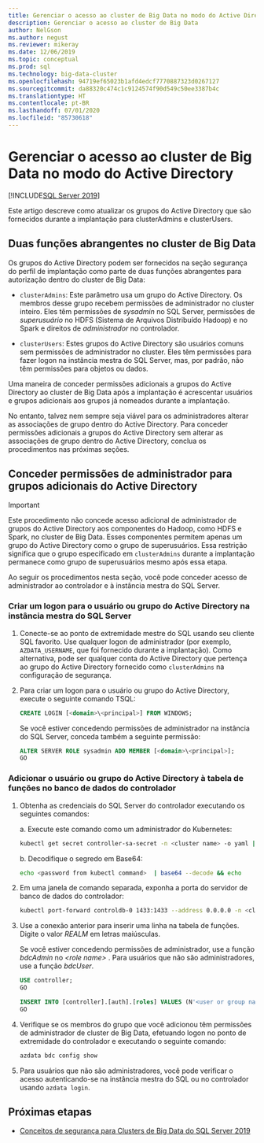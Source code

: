 ```yaml
---
title: Gerenciar o acesso ao cluster de Big Data no modo do Active Directory
description: Gerenciar o acesso ao cluster de Big Data
author: NelGson
ms.author: negust
ms.reviewer: mikeray
ms.date: 12/06/2019
ms.topic: conceptual
ms.prod: sql
ms.technology: big-data-cluster
ms.openlocfilehash: 94719ef65023b1afd4edcf7770887323d0267127
ms.sourcegitcommit: da88320c474c1c9124574f90d549c50ee3387b4c
ms.translationtype: HT
ms.contentlocale: pt-BR
ms.lasthandoff: 07/01/2020
ms.locfileid: "85730618"
---
```

# <a name="manage-big-data-cluster-access-in-active-directory-mode"></a>Gerenciar o acesso ao cluster de Big Data no modo do Active Directory

[!INCLUDE[SQL Server 2019](../includes/applies-to-version/sqlserver2019.md)]

Este artigo descreve como atualizar os grupos do Active Directory que são fornecidos durante a implantação para clusterAdmins e clusterUsers.

## <a name="two-overarching-roles-in-the-big-data-cluster"></a>Duas funções abrangentes no cluster de Big Data

Os grupos do Active Directory podem ser fornecidos na seção segurança do perfil de implantação como parte de duas funções abrangentes para autorização dentro do cluster de Big Data:

* `clusterAdmins`: Este parâmetro usa um grupo do Active Directory. Os membros desse grupo recebem permissões de administrador no cluster inteiro. Eles têm permissões de *sysadmin* no SQL Server, permissões de *superusuário* no HDFS (Sistema de Arquivos Distribuído Hadoop) e no Spark e direitos de *administrador* no controlador.

* `clusterUsers`: Estes grupos do Active Directory são usuários comuns sem permissões de administrador no cluster. Eles têm permissões para fazer logon na instância mestra do SQL Server, mas, por padrão, não têm permissões para objetos ou dados.

Uma maneira de conceder permissões adicionais a grupos do Active Directory ao cluster de Big Data após a implantação é acrescentar usuários e grupos adicionais aos grupos já nomeados durante a implantação. 

No entanto, talvez nem sempre seja viável para os administradores alterar as associações de grupo dentro do Active Directory. Para conceder permissões adicionais a grupos do Active Directory sem alterar as associações de grupo dentro do Active Directory, conclua os procedimentos nas próximas seções.

## <a name="grant-administrator-permissions-to-additional-active-directory-groups"></a>Conceder permissões de administrador para grupos adicionais do Active Directory

>[!IMPORTANT]
>Este procedimento não concede acesso adicional de administrador de grupos do Active Directory aos componentes do Hadoop, como HDFS e Spark, no cluster de Big Data. Esses componentes permitem apenas um grupo do Active Directory como o grupo de superusuários. Essa restrição significa que o grupo especificado em `clusterAdmins` durante a implantação permanece como grupo de superusuários mesmo após essa etapa.

Ao seguir os procedimentos nesta seção, você pode conceder acesso de administrador ao controlador e à instância mestra do SQL Server.

### <a name="create-a-login-for-the-active-directory-user-or-group-in-the-sql-server-master-instance"></a>Criar um logon para o usuário ou grupo do Active Directory na instância mestra do SQL Server 

1. Conecte-se ao ponto de extremidade mestre do SQL usando seu cliente SQL favorito. Use qualquer logon de administrador (por exemplo, `AZDATA_USERNAME`, que foi fornecido durante a implantação). Como alternativa, pode ser qualquer conta do Active Directory que pertença ao grupo do Active Directory fornecido como `clusterAdmins` na configuração de segurança.

1. Para criar um logon para o usuário ou grupo do Active Directory, execute o seguinte comando TSQL:

   ```sql
   CREATE LOGIN [<domain>\<principal>] FROM WINDOWS;
   ```

   Se você estiver concedendo permissões de administrador na instância do SQL Server, conceda também a seguinte permissão:

   ```sql
   ALTER SERVER ROLE sysadmin ADD MEMBER [<domain>\<principal>];
   GO
   ```

### <a name="add-the-active-directory-user-or-group-to-the-roles-table-in-the-controller-database"></a>Adicionar o usuário ou grupo do Active Directory à tabela de funções no banco de dados do controlador 

1. Obtenha as credenciais do SQL Server do controlador executando os seguintes comandos:

   a. Execute este comando como um administrador do Kubernetes:

   ```bash
   kubectl get secret controller-sa-secret -n <cluster name> -o yaml | grep password
   ```

   b. Decodifique o segredo em Base64:

   ```bash
   echo <password from kubectl command>  | base64 --decode && echo
   ```

1. Em uma janela de comando separada, exponha a porta do servidor de banco de dados do controlador:

   ```bash
   kubectl port-forward controldb-0 1433:1433 --address 0.0.0.0 -n <cluster name>
   ```

1. Use a conexão anterior para inserir uma linha na tabela de funções. Digite o valor *REALM* em letras maiúsculas.

   Se você estiver concedendo permissões de administrador, use a função *bdcAdmin* no *\<role name>* . Para usuários que não são administradores, use a função *bdcUser*.

   ```sql
   USE controller;
   GO

   INSERT INTO [controller].[auth].[roles] VALUES (N'<user or group name>@<REALM>', N'<role name>')
   GO
   ```

1. Verifique se os membros do grupo que você adicionou têm permissões de administrador de cluster de Big Data, efetuando logon no ponto de extremidade do controlador e executando o seguinte comando:

   ```bash
   azdata bdc config show
   ```

1. Para usuários que não são administradores, você pode verificar o acesso autenticando-se na instância mestra do SQL ou no controlador usando `azdata login`.

## <a name="next-steps"></a>Próximas etapas

- [Conceitos de segurança para Clusters de Big Data do SQL Server 2019](concept-security.md)
